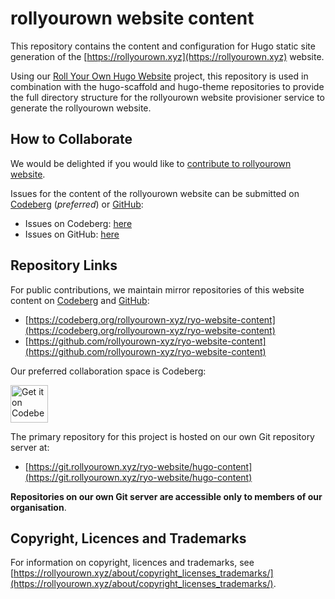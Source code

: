 <!--
SPDX-FileCopyrightText: 2022 Wilfred Nicoll <xyzroller@rollyourown.xyz>
SPDX-License-Identifier: CC-BY-SA-4.0
-->

# rollyourown website content

This repository contains the content and configuration for Hugo static site generation of the [https://rollyourown.xyz](https://rollyourown.xyz) website.

Using our [Roll Your Own Hugo Website](https://rollyourown.xyz/rollyourown/projects/ryo-hugo-website/) project, this repository is used in combination with the hugo-scaffold and hugo-theme repositories to provide the full directory structure for the rollyourown website provisioner service to generate the rollyourown website.

## How to Collaborate

We would be delighted if you would like to [contribute to rollyourown website](https://rollyourown.xyz/collaborate/website_content/).

Issues for the content of the rollyourown website can be submitted on [Codeberg](https://codeberg.org/) (_preferred_) or [GitHub](https://github.com/):

- Issues on Codeberg: [here](https://codeberg.org/rollyourown-xyz/ryo-website-content/issues)
- Issues on GitHub: [here](https://github.com/rollyourown-xyz/ryo-website-content/issues)

## Repository Links

For public contributions, we maintain mirror repositories of this website content on [Codeberg](https://codeberg.org) and [GitHub](https://github.com):

- [https://codeberg.org/rollyourown-xyz/ryo-website-content](https://codeberg.org/rollyourown-xyz/ryo-website-content)
- [https://github.com/rollyourown-xyz/ryo-website-content](https://github.com/rollyourown-xyz/ryo-website-content)

Our preferred collaboration space is Codeberg:

<a href="https://codeberg.org/rollyourown-xyz/ryo-website-content"><img alt="Get it on Codeberg" src="https://get-it-on.codeberg.org/get-it-on-blue-on-white.png" height="60"></a>

The primary repository for this project is hosted on our own Git repository server at:

- [https://git.rollyourown.xyz/ryo-website/hugo-content](https://git.rollyourown.xyz/ryo-website/hugo-content)

**Repositories on our own Git server are accessible only to members of our organisation**.

## Copyright, Licences and Trademarks

For information on copyright, licences and trademarks, see [https://rollyourown.xyz/about/copyright_licenses_trademarks/](https://rollyourown.xyz/about/copyright_licenses_trademarks/).
